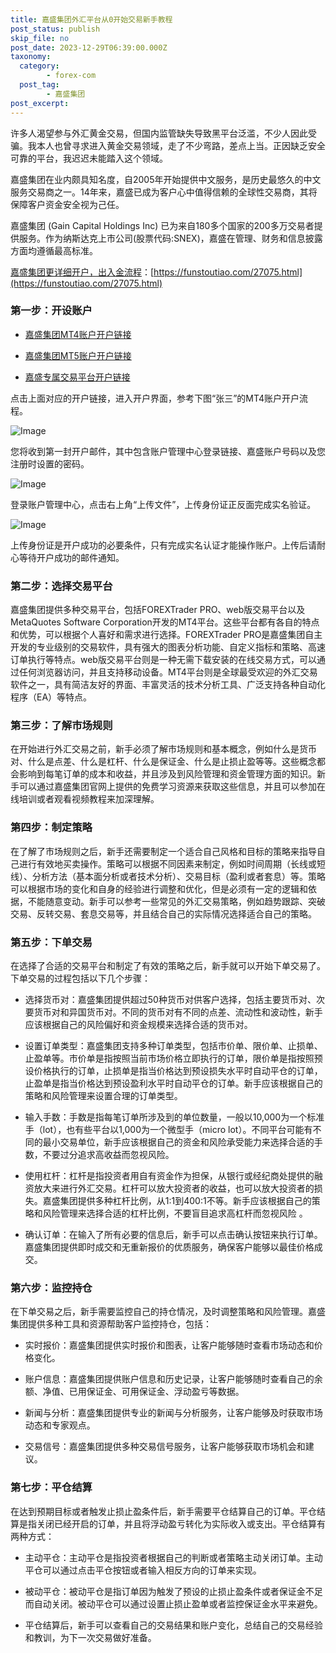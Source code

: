 ```yaml
---
title: 嘉盛集团外汇平台从0开始交易新手教程
post_status: publish
skip_file: no
post_date: 2023-12-29T06:39:00.000Z
taxonomy:
  category:
        - forex-com
  post_tag:
        - 嘉盛集团
post_excerpt: 
---
```

许多人渴望参与外汇黄金交易，但国内监管缺失导致黑平台泛滥，不少人因此受骗。我本人也曾寻求进入黄金交易领域，走了不少弯路，差点上当。正因缺乏安全可靠的平台，我迟迟未能踏入这个领域。

嘉盛集团在业内颇具知名度，自2005年开始提供中文服务，是历史最悠久的中文服务交易商之一。14年来，嘉盛已成为客户心中值得信赖的全球性交易商，其将保障客户资金安全视为己任。

嘉盛集团 (Gain Capital Holdings Inc) 已为来自180多个国家的200多万交易者提供服务。作为纳斯达克上市公司(股票代码:SNEX)，嘉盛在管理、财务和信息披露方面均遵循最高标准。

[嘉盛集团更详细开户，出入金流程](https://funstoutiao.com/27075.html)：[https://funstoutiao.com/27075.html](https://funstoutiao.com/27075.html)

### 第一步：开设账户

* [嘉盛集团MT4账户开户链接](https://s.ssgg.net/jsmt4)

* [嘉盛集团MT5账户开户链接](https://s.ssgg.net/jsmt5)

* [嘉盛专属交易平台开户链接](https://s.ssgg.net/js)

点击上面对应的开户链接，进入开户界面，参考下图“张三”的MT4账户开户流程。

![Image](https://prod-files-secure.s3.us-west-2.amazonaws.com/39ed1227-6d7d-4570-be36-9ccd4a2c4241/7a167aea-686b-400d-af59-4e18eb607a40/640.png?X-Amz-Algorithm=AWS4-HMAC-SHA256&X-Amz-Content-Sha256=UNSIGNED-PAYLOAD&X-Amz-Credential=ASIAZI2LB4666QDOJPPK%2F20251025%2Fus-west-2%2Fs3%2Faws4_request&X-Amz-Date=20251025T101308Z&X-Amz-Expires=3600&X-Amz-Security-Token=IQoJb3JpZ2luX2VjELf%2F%2F%2F%2F%2F%2F%2F%2F%2F%2FwEaCXVzLXdlc3QtMiJIMEYCIQCDsZN%2FalZ45wBylEOPqUPMnv%2BUfIXDAy4zBWHZmV80HwIhAMH3WNat8myZxogUY23eOetp5Pzn4bS78ZygkfnjIE%2FAKv8DCHAQABoMNjM3NDIzMTgzODA1Igx2FtfMFTBIlShX3jkq3AONu5PMYCGq3nwZuVoiiYceUKtdgYR0LgfQUdle9vy5AAhWXNmS85KdZVUZ9vPWrGLPPc1LnDAhCy0jykHTk82Iy6zp6mvc9k6ewtgZvDxDRdCmhcF%2F0kBfHiV20H3S7%2BCoCSTx%2BT3%2BwAYKYzQorS1v4KMfs857hX4hZbbh0sN84WOQKojtRiJ7vtsPIZVPhl2yVE0iljfbG9BCD69nnUzjEcXaousjNuGGdoWHZCwpJRal3UPDIFz5jOA2TRFjA%2F8oRd9O03kN6SvIABaISjI76%2Fvhf1pmg7H%2FFK0W2TTp0S7jmJ7p79I3LkfNLurwZ3KEXA91wGHIDmGmFcuY0wEg2jLkbPo4PycVyYPquAyp5CUfLyRcw0%2FeN1qxIngzvV37mpH6yvydlpJ6txyuNhTiOeT1ySfAvhZVr4FXuYpP2FkaN8ZGFwFqmEjybOQtsNU0cJVNBQupTi2yWSSklXoemdYiHb%2FR7LJaBWpNUbMeP%2BttlMVG7BFeewwa9Fi3d5FiEHeJKZ5fcVBtdfJjXE3UssfcCpgjh63POPx1cYU2n1OfUibr9oYoLk3xlDakaJc8Jm%2BeG68FS1rruy8C2%2FJtmjWpOmJYzetLVF2%2BZ7fF5O9hxfPcgpL1A25X%2BTCY6vHHBjqkAQAJes0HdwmHBRQ08f2Q8et%2BjP0c%2FmJk8NOcTfyjB3LpsbC0lrJRYsxCVw2pR498pI7m6LGqwLE5Em5ofR1o2gN6QtSSh2%2FF5L6KEi558e0nsHjxY4d%2FlzFfXUkrdP67wQSgXf%2FHYvjItJUhG3IJhEzsvhF8PnCihM%2B9V4mUduTsUE57y3uboKEs5mMSMObRHHA8RXeqUJqPjB2KrXtCcaVriO%2Br&X-Amz-Signature=6c27e6a2be7978adf3ef52e31ae7a900f237837ba11464caa7d27d0eb7b23505&X-Amz-SignedHeaders=host&x-amz-checksum-mode=ENABLED&x-id=GetObject)

您将收到第一封开户邮件，其中包含账户管理中心登录链接、嘉盛账户号码以及您注册时设置的密码。

![Image](https://prod-files-secure.s3.us-west-2.amazonaws.com/39ed1227-6d7d-4570-be36-9ccd4a2c4241/eaa1c6b3-2877-4284-a0e1-530e222c27fb/image.png?X-Amz-Algorithm=AWS4-HMAC-SHA256&X-Amz-Content-Sha256=UNSIGNED-PAYLOAD&X-Amz-Credential=ASIAZI2LB4666QDOJPPK%2F20251025%2Fus-west-2%2Fs3%2Faws4_request&X-Amz-Date=20251025T101308Z&X-Amz-Expires=3600&X-Amz-Security-Token=IQoJb3JpZ2luX2VjELf%2F%2F%2F%2F%2F%2F%2F%2F%2F%2FwEaCXVzLXdlc3QtMiJIMEYCIQCDsZN%2FalZ45wBylEOPqUPMnv%2BUfIXDAy4zBWHZmV80HwIhAMH3WNat8myZxogUY23eOetp5Pzn4bS78ZygkfnjIE%2FAKv8DCHAQABoMNjM3NDIzMTgzODA1Igx2FtfMFTBIlShX3jkq3AONu5PMYCGq3nwZuVoiiYceUKtdgYR0LgfQUdle9vy5AAhWXNmS85KdZVUZ9vPWrGLPPc1LnDAhCy0jykHTk82Iy6zp6mvc9k6ewtgZvDxDRdCmhcF%2F0kBfHiV20H3S7%2BCoCSTx%2BT3%2BwAYKYzQorS1v4KMfs857hX4hZbbh0sN84WOQKojtRiJ7vtsPIZVPhl2yVE0iljfbG9BCD69nnUzjEcXaousjNuGGdoWHZCwpJRal3UPDIFz5jOA2TRFjA%2F8oRd9O03kN6SvIABaISjI76%2Fvhf1pmg7H%2FFK0W2TTp0S7jmJ7p79I3LkfNLurwZ3KEXA91wGHIDmGmFcuY0wEg2jLkbPo4PycVyYPquAyp5CUfLyRcw0%2FeN1qxIngzvV37mpH6yvydlpJ6txyuNhTiOeT1ySfAvhZVr4FXuYpP2FkaN8ZGFwFqmEjybOQtsNU0cJVNBQupTi2yWSSklXoemdYiHb%2FR7LJaBWpNUbMeP%2BttlMVG7BFeewwa9Fi3d5FiEHeJKZ5fcVBtdfJjXE3UssfcCpgjh63POPx1cYU2n1OfUibr9oYoLk3xlDakaJc8Jm%2BeG68FS1rruy8C2%2FJtmjWpOmJYzetLVF2%2BZ7fF5O9hxfPcgpL1A25X%2BTCY6vHHBjqkAQAJes0HdwmHBRQ08f2Q8et%2BjP0c%2FmJk8NOcTfyjB3LpsbC0lrJRYsxCVw2pR498pI7m6LGqwLE5Em5ofR1o2gN6QtSSh2%2FF5L6KEi558e0nsHjxY4d%2FlzFfXUkrdP67wQSgXf%2FHYvjItJUhG3IJhEzsvhF8PnCihM%2B9V4mUduTsUE57y3uboKEs5mMSMObRHHA8RXeqUJqPjB2KrXtCcaVriO%2Br&X-Amz-Signature=a2ec6028432ab8b1f56fa68a9d44a0094730ae95e5d61be62fff60d3b6bfce8d&X-Amz-SignedHeaders=host&x-amz-checksum-mode=ENABLED&x-id=GetObject)

登录账户管理中心，点击右上角“上传文件”，上传身份证正反面完成实名验证。

![Image](https://prod-files-secure.s3.us-west-2.amazonaws.com/39ed1227-6d7d-4570-be36-9ccd4a2c4241/54090639-09fc-46b4-a135-e0289f707147/image.png?X-Amz-Algorithm=AWS4-HMAC-SHA256&X-Amz-Content-Sha256=UNSIGNED-PAYLOAD&X-Amz-Credential=ASIAZI2LB4666QDOJPPK%2F20251025%2Fus-west-2%2Fs3%2Faws4_request&X-Amz-Date=20251025T101308Z&X-Amz-Expires=3600&X-Amz-Security-Token=IQoJb3JpZ2luX2VjELf%2F%2F%2F%2F%2F%2F%2F%2F%2F%2FwEaCXVzLXdlc3QtMiJIMEYCIQCDsZN%2FalZ45wBylEOPqUPMnv%2BUfIXDAy4zBWHZmV80HwIhAMH3WNat8myZxogUY23eOetp5Pzn4bS78ZygkfnjIE%2FAKv8DCHAQABoMNjM3NDIzMTgzODA1Igx2FtfMFTBIlShX3jkq3AONu5PMYCGq3nwZuVoiiYceUKtdgYR0LgfQUdle9vy5AAhWXNmS85KdZVUZ9vPWrGLPPc1LnDAhCy0jykHTk82Iy6zp6mvc9k6ewtgZvDxDRdCmhcF%2F0kBfHiV20H3S7%2BCoCSTx%2BT3%2BwAYKYzQorS1v4KMfs857hX4hZbbh0sN84WOQKojtRiJ7vtsPIZVPhl2yVE0iljfbG9BCD69nnUzjEcXaousjNuGGdoWHZCwpJRal3UPDIFz5jOA2TRFjA%2F8oRd9O03kN6SvIABaISjI76%2Fvhf1pmg7H%2FFK0W2TTp0S7jmJ7p79I3LkfNLurwZ3KEXA91wGHIDmGmFcuY0wEg2jLkbPo4PycVyYPquAyp5CUfLyRcw0%2FeN1qxIngzvV37mpH6yvydlpJ6txyuNhTiOeT1ySfAvhZVr4FXuYpP2FkaN8ZGFwFqmEjybOQtsNU0cJVNBQupTi2yWSSklXoemdYiHb%2FR7LJaBWpNUbMeP%2BttlMVG7BFeewwa9Fi3d5FiEHeJKZ5fcVBtdfJjXE3UssfcCpgjh63POPx1cYU2n1OfUibr9oYoLk3xlDakaJc8Jm%2BeG68FS1rruy8C2%2FJtmjWpOmJYzetLVF2%2BZ7fF5O9hxfPcgpL1A25X%2BTCY6vHHBjqkAQAJes0HdwmHBRQ08f2Q8et%2BjP0c%2FmJk8NOcTfyjB3LpsbC0lrJRYsxCVw2pR498pI7m6LGqwLE5Em5ofR1o2gN6QtSSh2%2FF5L6KEi558e0nsHjxY4d%2FlzFfXUkrdP67wQSgXf%2FHYvjItJUhG3IJhEzsvhF8PnCihM%2B9V4mUduTsUE57y3uboKEs5mMSMObRHHA8RXeqUJqPjB2KrXtCcaVriO%2Br&X-Amz-Signature=31747f5d030a85c67f4961539e5c477fe06f4958ec8af4a919bd41992e49c335&X-Amz-SignedHeaders=host&x-amz-checksum-mode=ENABLED&x-id=GetObject)

上传身份证是开户成功的必要条件，只有完成实名认证才能操作账户。上传后请耐心等待开户成功的邮件通知。

### 第二步：选择交易平台

嘉盛集团提供多种交易平台，包括FOREXTrader PRO、web版交易平台以及MetaQuotes Software Corporation开发的MT4平台。这些平台都有各自的特点和优势，可以根据个人喜好和需求进行选择。FOREXTrader PRO是嘉盛集团自主开发的专业级别的交易软件，具有强大的图表分析功能、自定义指标和策略、高速订单执行等特点。web版交易平台则是一种无需下载安装的在线交易方式，可以通过任何浏览器访问，并且支持移动设备。MT4平台则是全球最受欢迎的外汇交易软件之一，具有简洁友好的界面、丰富灵活的技术分析工具、广泛支持各种自动化程序（EA）等特点。

### 第三步：了解市场规则

在开始进行外汇交易之前，新手必须了解市场规则和基本概念，例如什么是货币对、什么是点差、什么是杠杆、什么是保证金、什么是止损止盈等等。这些概念都会影响到每笔订单的成本和收益，并且涉及到风险管理和资金管理方面的知识。新手可以通过嘉盛集团官网上提供的免费学习资源来获取这些信息，并且可以参加在线培训或者观看视频教程来加深理解。

### 第四步：制定策略

在了解了市场规则之后，新手还需要制定一个适合自己风格和目标的策略来指导自己进行有效地买卖操作。策略可以根据不同因素来制定，例如时间周期（长线或短线）、分析方法（基本面分析或者技术分析）、交易目标（盈利或者套息）等。策略可以根据市场的变化和自身的经验进行调整和优化，但是必须有一定的逻辑和依据，不能随意变动。新手可以参考一些常见的外汇交易策略，例如趋势跟踪、突破交易、反转交易、套息交易等，并且结合自己的实际情况选择适合自己的策略。

### 第五步：下单交易

在选择了合适的交易平台和制定了有效的策略之后，新手就可以开始下单交易了。下单交易的过程包括以下几个步骤：

* 选择货币对：嘉盛集团提供超过50种货币对供客户选择，包括主要货币对、次要货币对和异国货币对。不同的货币对有不同的点差、流动性和波动性，新手应该根据自己的风险偏好和资金规模来选择合适的货币对。

* 设置订单类型：嘉盛集团支持多种订单类型，包括市价单、限价单、止损单、止盈单等。市价单是指按照当前市场价格立即执行的订单，限价单是指按照预设价格执行的订单，止损单是指当价格达到预设损失水平时自动平仓的订单，止盈单是指当价格达到预设盈利水平时自动平仓的订单。新手应该根据自己的策略和风险管理来设置合理的订单类型。

* 输入手数：手数是指每笔订单所涉及到的单位数量，一般以10,000为一个标准手（lot），也有些平台以1,000为一个微型手（micro lot）。不同平台可能有不同的最小交易单位，新手应该根据自己的资金和风险承受能力来选择合适的手数，不要过分追求高收益而忽视风险。

* 使用杠杆：杠杆是指投资者用自有资金作为担保，从银行或经纪商处提供的融资放大来进行外汇交易。杠杆可以放大投资者的收益，也可以放大投资者的损失。嘉盛集团提供多种杠杆比例，从1:1到400:1不等。新手应该根据自己的策略和风险管理来选择合适的杠杆比例，不要盲目追求高杠杆而忽视风险 。

* 确认订单：在输入了所有必要的信息后，新手可以点击确认按钮来执行订单。嘉盛集团提供即时成交和无重新报价的优质服务，确保客户能够以最佳价格成交。

### 第六步：监控持仓

在下单交易之后，新手需要监控自己的持仓情况，及时调整策略和风险管理。嘉盛集团提供多种工具和资源帮助客户监控持仓，包括：

* 实时报价：嘉盛集团提供实时报价和图表，让客户能够随时查看市场动态和价格变化。

* 账户信息：嘉盛集团提供账户信息和历史记录，让客户能够随时查看自己的余额、净值、已用保证金、可用保证金、浮动盈亏等数据。

* 新闻与分析：嘉盛集团提供专业的新闻与分析服务，让客户能够及时获取市场动态和专家观点。

* 交易信号：嘉盛集团提供多种交易信号服务，让客户能够获取市场机会和建议。

### 第七步：平仓结算

在达到预期目标或者触发止损止盈条件后，新手需要平仓结算自己的订单。平仓结算是指关闭已经开启的订单，并且将浮动盈亏转化为实际收入或支出。平仓结算有两种方式：

* 主动平仓：主动平仓是指投资者根据自己的判断或者策略主动关闭订单。主动平仓可以通过点击平仓按钮或者输入相反方向的订单来实现。

* 被动平仓：被动平仓是指订单因为触发了预设的止损止盈条件或者保证金不足而自动关闭。被动平仓可以通过设置止损止盈单或者监控保证金水平来避免。

* 平仓结算后，新手可以查看自己的交易结果和账户变化，总结自己的交易经验和教训，为下一次交易做好准备。
